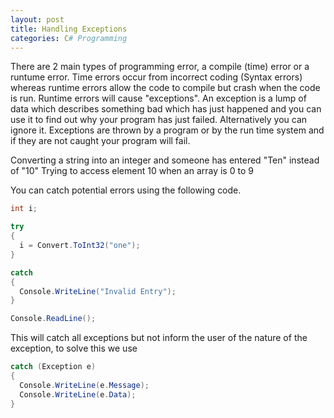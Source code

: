 ```yaml
---
layout: post
title: Handling Exceptions
categories: C# Programming
---
```

There are 2 main types of programming error, a compile (time) error or a runtume error. Time errors occur from incorrect coding (Syntax errors) whereas runtime errors allow the code to compile but crash when the code is run.
Runtime errors will cause "exceptions". An exception is a lump of data which describes something bad which has just happened and you can use it to find out why your program has just failed. Alternatively you can ignore it.
Exceptions are thrown by a program or by the run time system and if they are not caught your program will fail.

Converting a string into an integer and someone has entered "Ten" instead of "10"
Trying to access element 10 when an array is 0 to 9

You can catch potential errors using the following code.

```csharp
int i;

try
{
  i = Convert.ToInt32("one");
}

catch
{
  Console.WriteLine("Invalid Entry");
}

Console.ReadLine();
```

This will catch all exceptions but not inform the user of the nature of the exception, to solve this we use

```csharp
catch (Exception e)
{
  Console.WriteLine(e.Message);
  Console.WriteLine(e.Data);
}


